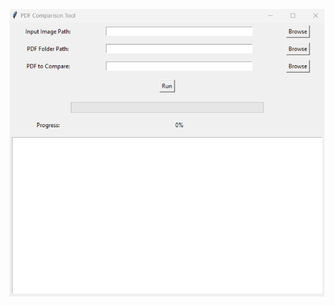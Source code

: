 ![](https://github.com/HunterDragonWolf/Product-Finder/blob/main/Product%20Finder%20V3/Product%20Finder%20Version%203.0.png)

